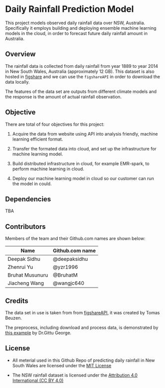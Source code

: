 # Daily Rainfall Prediction Model

This project models observed daily rainfall data over NSW, Australia. Specifically it employs building and deploying ensemble machine learning models in the cloud, in order to forecast future daily rainfall amount in Australia.

## Overview

The rainfall data is collected from daily rainfall from year 1889 to year 2014 in New South Wales, Australia (approximately 12 GB). This dataset is also hosted in [figshare](https://figshare.com/articles/dataset/Daily_rainfall_over_NSW_Australia/14096681) and we can use the `figshareAPI` in order to download the data locally.

The features of the data set are outputs from different climate models and the response is the amount of actual rainfall observation.

## Objective

There are total of four objectives for this project:

1. Acquire the data from website using API into analysis friendly, machine learning efficient format.

2. Transfer the formated data into cloud, and set up the infrastructure for machine learning model.

3. Build distributed infrastructure in cloud, for example EMR-spark, to perform machine learning in cloud.

4. Deploy our machine learning model in cloud so our customer can run the model in could.

## Dependencies

TBA

## Contributors

Members of the team and their Github.com names are shown below: 

| Name                | Github.com name |
|---------------------|-----------------|
| Deepak Sidhu | @deepaksidhu      |
|  Zhenrui Yu   | @yzr1996    |
| Bruhat Musunuru      | @BruhatM       |
| Jiacheng Wang  | @wangjc640  |

## Credits

The data set in use is taken from from [figshareAPI](https://doi.org/10.6084/m9.figshare.14096681.v3), it was created by Tomas Beuzen.

The preprocess, including download and process data, is demonstrated by [this example](https://github.ubc.ca/MDS-2020-21/DSCI_525_web-cloud-comp_students/blob/master/get_data.ipynb) by Dr.Gittu George.
 
## License

- All meterial used in this Github Repo of predicting daily rainfall in New South Wales are licensed under the [MIT License](https://github.com/git/git-scm.com/blob/main/MIT-LICENSE.txt)

- The NSW rainfall dataset is licensed under the [Attribution 4.0 International (CC BY 4.0)](https://creativecommons.org/licenses/by/4.0/)